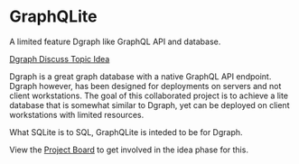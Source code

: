 # GraphQLite

A limited feature Dgraph like GraphQL API and database.

[Dgraph Discuss Topic Idea](https://discuss.dgraph.io/t/call-for-collaboration-designing-a-dgraph-offline-first-library/9293?u=amaster507)

Dgraph is a great graph database with a native GraphQL API endpoint. Dgraph however, has been designed for deployments on servers and not client workstations. The goal of this collaborated project is to achieve a lite database that is somewhat similar to Dgraph, yet can be deployed on client workstations with limited resources.

What SQLite is to SQL, GraphQLite is inteded to be for Dgraph.

View the [Project Board](https://github.com/dgraphlite/GraphQLite/projects) to get involved in the idea phase for this.
